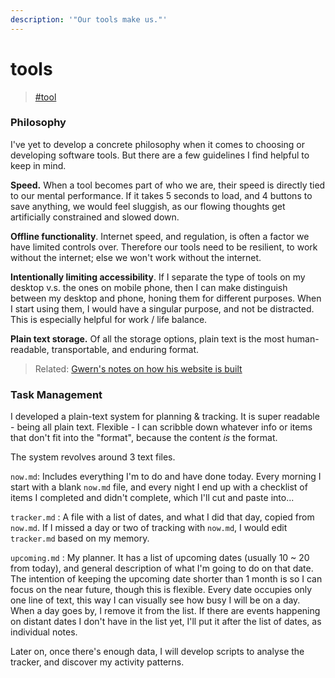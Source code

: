 ```yaml
---
description: '"Our tools make us."'
---
```


# tools

> [\#tool](https://dotcli.github.io/memex/#type-tool)

### Philosophy

I've yet to develop a concrete philosophy when it comes to choosing or developing software tools. But there are a few guidelines I find helpful to keep in mind.

**Speed.** When a tool becomes part of who we are, their speed is directly tied to our mental performance. If it takes 5 seconds to load, and 4 buttons to save anything, we would feel sluggish, as our flowing thoughts get artificially constrained and slowed down.

**Offline functionality**. Internet speed, and regulation, is often a factor we have limited controls over. Therefore our tools need to be resilient, to work without the internet; else we won't work without the internet.

**Intentionally limiting accessibility**. If I separate the type of tools on my desktop v.s. the ones on mobile phone, then I can make distinguish between my desktop and phone, honing them for different purposes. When I start using them, I would have a singular purpose, and not be distracted. This is especially helpful for work / life balance.

**Plain text storage.** Of all the storage options, plain text is the most human-readable, transportable, and enduring format.

> Related: [Gwern's notes on how his website is built](http://www.gwern.net/About#fnref15)

### Task Management

I developed a plain-text system for planning & tracking. It is super readable - being all plain text. Flexible - I can scribble down whatever info or items that don't fit into the "format", because the content _is_ the format.

The system revolves around 3 text files.

`now.md`: Includes everything I'm to do and have done today. Every morning I start with a blank `now.md` file, and every night I end up with a checklist of items I completed and didn't complete, which I'll cut and paste into...

`tracker.md` : A file with a list of dates, and what I did that day, copied from `now.md`. If I missed a day or two of tracking with `now.md`, I would edit `tracker.md` based on my memory.

`upcoming.md` : My planner. It has a list of upcoming dates \(usually 10 ~ 20 from today\), and general description of what I'm going to do on that date. The intention of keeping the upcoming date shorter than 1 month is so I can focus on the near future, though this is flexible. Every date occupies only one line of text, this way I can visually see how busy I will be on a day. When a day goes by, I remove it from the list. If there are events happening on distant dates I don't have in the list yet, I'll put it after the list of dates, as individual notes.



Later on, once there's enough data, I will develop scripts to analyse the tracker, and discover my activity patterns.

